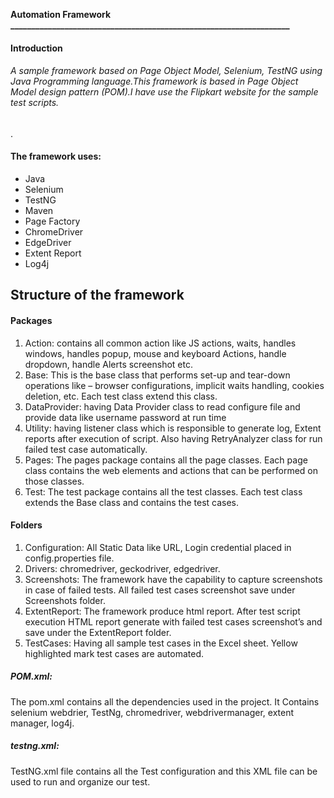 **Automation Framework**
**___________________________________________________________________**
#### Introduction

###### A sample framework based on Page Object Model, Selenium, TestNG using Java Programming language.This framework is based in Page Object Model design pattern (POM).I have use the Flipkart website for the sample test scripts.
.
#### The framework uses:

- Java 
- Selenium 
- TestNG
- Maven  
- Page Factory
- ChromeDriver
- EdgeDriver
- Extent Report
- Log4j

## Structure of the framework
#### Packages

1. Action: contains all common action like JS actions, waits, handles windows, handles popup, mouse and keyboard Actions, handle dropdown, handle Alerts screenshot etc.
2. Base: This is the base class that performs set-up and tear-down operations like – browser configurations, implicit waits handling, cookies deletion, etc. Each test class extend this class.
3. DataProvider: having Data Provider class to read configure file and provide data like username password at run time 
4. Utility: having listener class which is responsible to generate log, Extent reports after execution of script. Also having RetryAnalyzer class for run failed test case automatically.
5. Pages: The pages package contains all the page classes. Each page class contains the web elements and actions that can be performed on those classes. 
6. Test: The test package contains all the test classes. Each test class extends the Base class and contains the test cases.
 

#### Folders
1. Configuration: All Static Data like URL, Login credential placed in config.properties file.
2. Drivers: chromedriver, geckodriver, edgedriver.
3. Screenshots: The framework have the capability to capture screenshots in case of failed tests. All failed test cases screenshot save under     Screenshots folder.
4. ExtentReport: The framework produce html report. After test script execution HTML report generate with failed test cases screenshot’s and save under the ExtentReport folder.
5. TestCases:  Having all sample test cases in the Excel sheet. Yellow highlighted mark test cases are automated.  


##### POM.xml:
The pom.xml contains all the dependencies used in the project. It Contains selenium webdrier, TestNg, chromedriver, webdrivermanager, extent manager, log4j.

##### testng.xml:
TestNG.xml file contains all the Test configuration and this XML file can be used to run and organize our test. 
